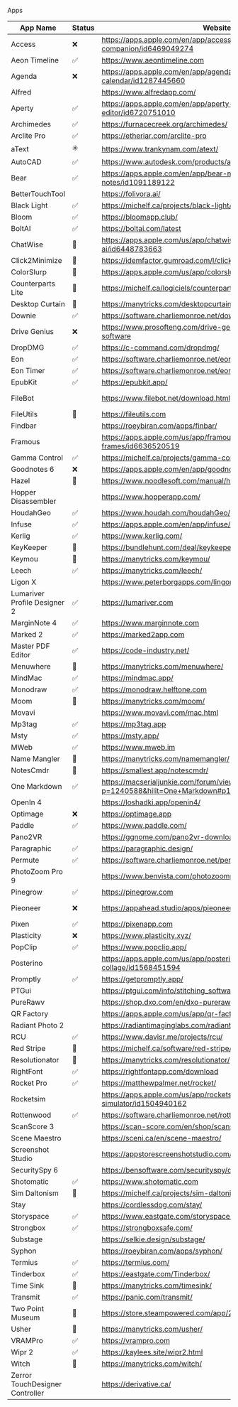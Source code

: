 Apps

| App Name                        | Status | Website                                                                               | Comment                                               |
| ------------------------------- | ------ | ------------------------------------------------------------------------------------- | ----------------------------------------------------- |
| Access                          | ❌     | https://apps.apple.com/en/app/access-passwords-companion/id6469049274                 | MAS in-app purchase                                   |
| Aeon Timeline                   | ✅     | https://www.aeontimeline.com                                                          |                                                       |
| Agenda                          | ❌     | https://apps.apple.com/en/app/agenda-notes-meets-calendar/id1287445660                | MAS in-app purchase, repacking issues, partial unlock |
| Alfred                          |        | https://www.alfredapp.com/                                                            |                                                       |
| Aperty                          | ✅     | https://apps.apple.com/en/app/aperty-pro-portrait-editor/id6720751010                 |                                                       |
| Archimedes                      | ✅     | https://furnacecreek.org/archimedes/                                                  |                                                       |
| Arclite Pro                     | ✅     | https://etheriar.com/arclite-pro                                                      |                                                       |
| aText                           | ✳️   | https://www.trankynam.com/atext/                                                      | .NET + Dotfuscator                                    |
| AutoCAD                         | ✅     | https://www.autodesk.com/products/autocad/overview                                    |                                                       |
| Bear                            | ✅     | https://apps.apple.com/en/app/bear-markdown-notes/id1091189122                        | MAS in-app                                            |
| BetterTouchTool                 |        | https://folivora.ai/                                                                  |                                                       |
| Black Light                     | ✅     | https://michelf.ca/projects/black-light/                                              |                                                       |
| Bloom                           | ✅     | https://bloomapp.club/                                                                |                                                       |
| BoltAI                          | ✅     | https://boltai.com/latest                                                             |                                                       |
| ChatWise                        | 💢    | https://apps.apple.com/us/app/chatwise-chat-with-ask-ai/id6448783663                  | paid app                                              |
| Click2Minimize                  | 💢    | https://idemfactor.gumroad.com/l/click2minimize                                       | paid app                                              |
| ColorSlurp                      | 💭    | https://apps.apple.com/us/app/colorslurp/id1287239339                                 | RevenueCat                                            |
| Counterparts Lite               | 💭    | https://michelf.ca/logiciels/counterparts-lite/                                       |                                                       |
| Desktop Curtain                 | 💭    | https://manytricks.com/desktopcurtain/                                                |                                                       |
| Downie                          | ✅     | https://software.charliemonroe.net/downie/                                            |                                                       |
| Drive Genius                    | ❌     | https://www.prosofteng.com/drive-genius-mac-protection-software                       | license server check + obfuscation                    |
| DropDMG                         | ✅     | https://c-command.com/dropdmg/                                                        |                                                       |
| Eon                             | ✅     | https://software.charliemonroe.net/eon/                                               |                                                       |
| Eon Timer                       | ✅     | https://software.charliemonroe.net/eon/                                               |                                                       |
| EpubKit                         | ✅     | https://epubkit.app/                                                                  |                                                       |
| FileBot                         |        | https://www.filebot.net/download.html                                                 | Java, don't know how to patch (already decrypted)     |
| FileUtils                       | 💭    | https://fileutils.com                                                                 | Finder permissions issue                              |
| Findbar                         |        | https://roeybiran.com/apps/finbar/                                                    | gumroad license server check                          |
| Framous                         |        | https://apps.apple.com/us/app/framous-screenshot-frames/id6636520519                  | RevenueCat                                            |
| Gamma Control                   | ✅     | https://michelf.ca/projects/gamma-control/                                            |                                                       |
| Goodnotes 6                     | ❌     | https://apps.apple.com/en/app/goodnotes-6/id1444383602                                |                                                       |
| Hazel                           | 💭    | https://www.noodlesoft.com/manual/hazel/hazel-overview/                               | Partial                                               |
| Hopper Disassembler             |        | https://www.hopperapp.com/                                                            |                                                       |
| HoudahGeo                       | ✅     | https://www.houdah.com/houdahGeo/                                                     |                                                       |
| Infuse                          | ✅     | https://apps.apple.com/en/app/infuse/id1136220934                                     | MAS in-app                                            |
| Kerlig                          | ✅     | https://www.kerlig.com/                                                               |                                                       |
| KeyKeeper                       | 💭    | https://bundlehunt.com/deal/keykeeper                                                 | license server check                                  |
| Keymou                          | 💭    | https://manytricks.com/keymou/                                                        |                                                       |
| Leech                           | ✅     | https://manytricks.com/leech/                                                         |                                                       |
| Ligon X                         |        | https://www.peterborgapps.com/lingon/                                                 |                                                       |
| Lumariver Profile Designer 2    | ✅     | https://lumariver.com                                                                 |                                                       |
| MarginNote 4                    | ✅     | https://www.marginnote.com                                                            |                                                       |
| Marked 2                        | ✅     | https://marked2app.com                                                                |                                                       |
| Master PDF Editor               | ✅     | https://code-industry.net/                                                            |                                                       |
| Menuwhere                       | 💭    | https://manytricks.com/menuwhere/                                                     |                                                       |
| MindMac                         | ✅     | https://mindmac.app/                                                                  |                                                       |
| Monodraw                        | ✅     | https://monodraw.helftone.com                                                         |                                                       |
| Moom                            | 💭    | https://manytricks.com/moom/                                                          |                                                       |
| Movavi                          |        | https://www.movavi.com/mac.html                                                       |                                                       |
| Mp3tag                          | ✅     | https://mp3tag.app                                                                    |                                                       |
| Msty                            | ✅     | https://msty.app/                                                                     |                                                       |
| MWeb                            | ✅     | https://www.mweb.im                                                                   |                                                       |
| Name Mangler                    | 💭    | https://manytricks.com/namemangler/                                                   |                                                       |
| NotesCmdr                       | 💢    | https://smallest.app/notescmdr/                                                       | paid app                                              |
| One Markdown                    | ✅     | https://macserialjunkie.com/forum/viewtopic.php?p=1240588&hilit=One+Markdown#p1240588 |                                                       |
| OpenIn 4                        |        | https://loshadki.app/openin4/                                                         | lemonsqueezy license server check                     |
| Optimage                        | ❌     | https://optimage.app                                                                  |                                                       |
| Paddle                          | ✅     | https://www.paddle.com/                                                               |                                                       |
| Pano2VR                         |        | https://ggnome.com/pano2vr-download/                                                  | not fully bypassed..                                  |
| Paragraphic                     | ✅     | https://paragraphic.design/                                                           |                                                       |
| Permute                         | ✅     | https://software.charliemonroe.net/permute/                                           |                                                       |
| PhotoZoom Pro 9                 |        | https://www.benvista.com/photozoompro                                                 |                                                       |
| Pinegrow                        | ✅     | https://pinegrow.com                                                                  |                                                       |
| Pieoneer                        | ❌     | https://appahead.studio/apps/pieoneer/                                                | MAS purchase, https://github.com/4qzs/4qzs/issues/2   |
| Pixen                           | ✅     | https://pixenapp.com                                                                  |                                                       |
| Plasticity                      | ❌     | https://www.plasticity.xyz/                                                           | compiled JavaScript files                             |
| PopClip                         | ✅     | https://www.popclip.app/                                                              |                                                       |
| Posterino                       |        | https://apps.apple.com/us/app/posterino-pro-photo-collage/id1568451594                | RevenueCat                                            |
| Promptly                        | ✅     | https://getpromptly.app/                                                              |                                                       |
| PTGui                           |        | https://ptgui.com/info/stitching_software_for_macos.html                              |                                                       |
| PureRawv                        |        | https://shop.dxo.com/en/dxo-pureraw-5.html                                            |                                                       |
| QR Factory                      |        | https://apps.apple.com/us/app/qr-factory-3/id1609285899                               | RevenueCat                                            |
| Radiant Photo 2                 |        | https://radiantimaginglabs.com/radiant-photo-2/                                       |                                                       |
| RCU                             | ✅     | https://www.davisr.me/projects/rcu/                                                   |                                                       |
| Red Stripe                      | 💭    | https://michelf.ca/software/red-stripe/                                               |                                                       |
| Resolutionator                  | 💭    | https://manytricks.com/resolutionator/                                                |                                                       |
| RightFont                       | ✅     | https://rightfontapp.com/download                                                     |                                                       |
| Rocket Pro                      | ✅     | https://matthewpalmer.net/rocket/                                                     |                                                       |
| Rocketsim                       |        | https://apps.apple.com/us/app/rocketsim-for-xcode-simulator/id1504940162              | RevenueCat                                            |
| Rottenwood                      | ✅     | https://software.charliemonroe.net/rottenwood/                                        |                                                       |
| ScanScore 3                     |        | https://scan-score.com/en/shop/scanscore-3-professional/                              | License server check                                  |
| Scene Maestro                   |        | https://sceni.ca/en/scene-maestro/                                                    |                                                       |
| Screenshot Studio               |        | https://appstorescreenshotstudio.com/                                                 |                                                       |
| SecuritySpy 6                   |        | https://bensoftware.com/securityspy/download.html                                     |                                                       |
| Shotomatic                      | ✅     | https://www.shotomatic.com                                                            |                                                       |
| Sim Daltonism                   | 💭    | https://michelf.ca/projects/sim-daltonism/                                            |                                                       |
| Stay                            |        | https://cordlessdog.com/stay/                                                         |                                                       |
| Storyspace                      | ✅     | https://www.eastgate.com/storyspace/                                                  |                                                       |
| Strongbox                       | ✅     | https://strongboxsafe.com/                                                            | Issue with repacking                                  |
| Substage                        |        | https://selkie.design/substage/                                                       | https://github.com/4qzs/4qzs/issues/1                 |
| Syphon                          |        | https://roeybiran.com/apps/syphon/                                                    | gumroad license server check                          |
| Termius                         | ✅     | https://termius.com/                                                                  |                                                       |
| Tinderbox                       | ✅     | https://eastgate.com/Tinderbox/                                                       |                                                       |
| Time Sink                       | 💭    | https://manytricks.com/timesink/                                                      |                                                       |
| Transmit                        | ✅     | https://panic.com/transmit/                                                           |                                                       |
| Two Point Museum                | 💢    | https://store.steampowered.com/app/2185060/Two_Point_Museum/                          | steam app                                             |
| Usher                           | 💭    | https://manytricks.com/usher/                                                         |                                                       |
| VRAMPro                         | ✅     | https://vrampro.com                                                                   |                                                       |
| Wipr 2                          | ✅     | https://kaylees.site/wipr2.html                                                       |                                                       |
| Witch                           | 💭    | https://manytricks.com/witch/                                                         |                                                       |
| Zerror TouchDesigner Controller |        | https://derivative.ca/                                                                |                                                       |
